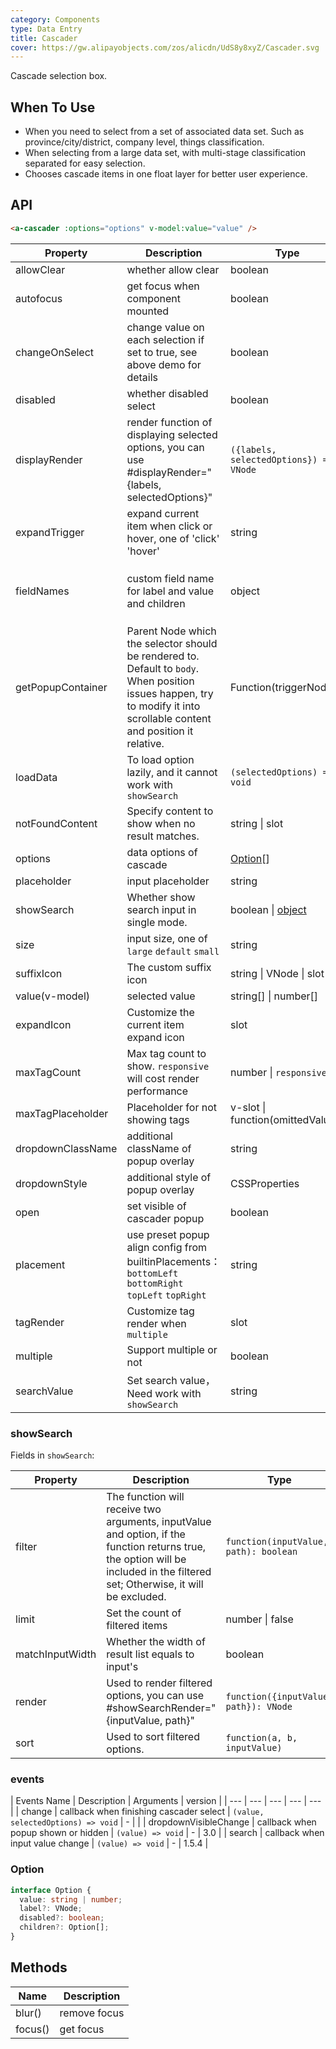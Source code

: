 ```yaml
---
category: Components
type: Data Entry
title: Cascader
cover: https://gw.alipayobjects.com/zos/alicdn/UdS8y8xyZ/Cascader.svg
---
```


Cascade selection box.

## When To Use

- When you need to select from a set of associated data set. Such as province/city/district, company level, things classification.
- When selecting from a large data set, with multi-stage classification separated for easy selection.
- Chooses cascade items in one float layer for better user experience.

## API

```html
<a-cascader :options="options" v-model:value="value" />
```

| Property | Description | Type | Default | Version |
| --- | --- | --- | --- | --- |
| allowClear | whether allow clear | boolean | true |  |
| autofocus | get focus when component mounted | boolean | false |  |
| changeOnSelect | change value on each selection if set to true, see above demo for details | boolean | false |  |
| disabled | whether disabled select | boolean | false |  |
| displayRender | render function of displaying selected options, you can use #displayRender="{labels, selectedOptions}" | `({labels, selectedOptions}) => VNode` | `labels => labels.join(' / ')` |  |
| expandTrigger | expand current item when click or hover, one of 'click' 'hover' | string | 'click' |  |
| fieldNames | custom field name for label and value and children | object | `{ label: 'label', value: 'value', children: 'children' }` |  |
| getPopupContainer | Parent Node which the selector should be rendered to. Default to `body`. When position issues happen, try to modify it into scrollable content and position it relative. | Function(triggerNode) | () => document.body |  |
| loadData | To load option lazily, and it cannot work with `showSearch` | `(selectedOptions) => void` | - |  |
| notFoundContent | Specify content to show when no result matches. | string \| slot | 'Not Found' |  |
| options | data options of cascade | [Option](#option)[] | - |  |
| placeholder | input placeholder | string | 'Please select' |  |
| showSearch | Whether show search input in single mode. | boolean \| [object](#showsearch) | false |  |
| size | input size, one of `large` `default` `small` | string | `default` |  |
| suffixIcon | The custom suffix icon | string \| VNode \| slot | - |  |
| value(v-model) | selected value | string\[] \| number\[] | - |  |
| expandIcon | Customize the current item expand icon | slot | - | 4.0 |
| maxTagCount | Max tag count to show. `responsive` will cost render performance | number \| `responsive` | - | 4.1 |
| maxTagPlaceholder | Placeholder for not showing tags | v-slot \| function(omittedValues) | - | 4.1 |
| dropdownClassName | additional className of popup overlay | string | - | 4.0 |
| dropdownStyle | additional style of popup overlay | CSSProperties | {} | 4.0 |
| open | set visible of cascader popup | boolean | - | 4.0 |
| placement | use preset popup align config from builtinPlacements：`bottomLeft` `bottomRight` `topLeft` `topRight` | string | `bottomLeft` | 4.0 |
| tagRender | Customize tag render when `multiple` | slot | - | 4.1 |
| multiple | Support multiple or not | boolean | - | 4.1 |
| searchValue | Set search value，Need work with `showSearch` | string | - | 4.0 |

### showSearch

Fields in `showSearch`:

| Property | Description | Type | Default |
| --- | --- | --- | --- |
| filter | The function will receive two arguments, inputValue and option, if the function returns true, the option will be included in the filtered set; Otherwise, it will be excluded. | `function(inputValue, path): boolean` |  |
| limit | Set the count of filtered items | number \| false | 50 |
| matchInputWidth | Whether the width of result list equals to input's | boolean |  |
| render | Used to render filtered options, you can use #showSearchRender="{inputValue, path}" | `function({inputValue, path}): VNode` |  |
| sort | Used to sort filtered options. | `function(a, b, inputValue)` |  |

### events

| Events Name | Description | Arguments | version |
| --- | --- | --- | --- | --- |
| change | callback when finishing cascader select | `(value, selectedOptions) => void` | - |  |
| dropdownVisibleChange | callback when popup shown or hidden | `(value) => void` | - | 3.0 |
| search | callback when input value change | `(value) => void` | - | 1.5.4 |

### Option

```ts
interface Option {
  value: string | number;
  label?: VNode;
  disabled?: boolean;
  children?: Option[];
}
```

## Methods

| Name    | Description  |
| ------- | ------------ |
| blur()  | remove focus |
| focus() | get focus    |
